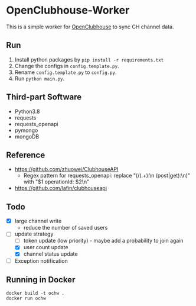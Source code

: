 # OpenClubhouse-Worker

This is a simple worker for [OpenClubhouse](https://github.com/ai-eks/OpenClubhouse) to sync CH channel data.

## Run

1. Install python packages by `pip install -r requirements.txt`
2. Change the configs in `config.template.py`.
3. Rename `config.template.py` to `config.py`.
4. Run `python main.py`.

## Third-part Software

- Python3.8
- requests
- requests_openapi
- pymongo
- mongoDB

## Reference

- <https://github.com/zhuowei/ClubhouseAPI>
  - Regex pattern for requests_openapi: replace "(/(.+):\n    (post|get):\n)" with "$1      operationId: $2\n"
- <https://github.com/lafin/clubhouseapi>

## Todo

- [x] large channel write
  - reduce the number of saved users
- [ ] update strategy
  - [ ] token update (low priority) - maybe add a probability to join again
  - [x] user count update
  - [x] channel status update
- [ ] Exception notification

## Running in Docker
```
docker build -t ochw .
docker run ochw
```
